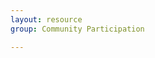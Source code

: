 ```yaml
---
layout: resource
group: Community Participation

---
```

<!-- General resources go here -->

<!-- ####Core -->

<!-- ####Intermediate -->

<!-- ####Advanced -->

<!-- ####Jedi -->
